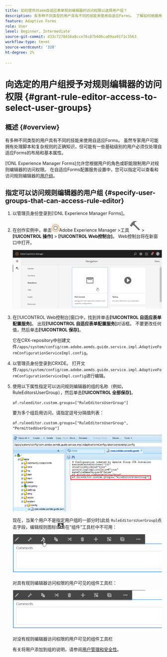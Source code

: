 ```yaml
---
title: 如何提供对aem自适应表单规则编辑器的访问权限以选择用户组？
description: 有多种不同类型的用户具有不同的技能来使用自适应Forms。 了解如何根据用户的角色或职能限制用户对规则编辑器的访问权限。
feature: Adaptive Forms
role: User
level: Beginner, Intermediate
source-git-commit: d33c7278d16a8cce76c87b606ca09aa91f1c3563
workflow-type: tm+mt
source-wordcount: '320'
ht-degree: 2%

---
```



# 向选定的用户组授予对规则编辑器的访问权限 {#grant-rule-editor-access-to-select-user-groups}

## 概述 {#overview}

有多种不同类型的用户具有不同的技能来使用自适应Forms。 虽然专家用户可能拥有处理脚本和复杂规则的正确知识，但可能有一些基础级别的用户必须仅处理自适应Forms的布局和基本属性。

[!DNL Experience Manager Forms]允许您根据用户的角色或职能限制用户对规则编辑器的访问权限。 在自适应Forms配置服务设置中，您可以指定可以查看和访问规则编辑器的[用户组](forms-groups-privileges-tasks.md)。

## 指定可以访问规则编辑器的用户组 {#specify-user-groups-that-can-access-rule-editor}

1. 以管理员身份登录到[!DNL Experience Manager Forms]。
1. 在创作实例中，单击![Adobe Experience Manager](assets/adobeexperiencemanager.png)Adobe Experience Manager >工具![锤子](assets/hammer-icon.svg) > **[!UICONTROL 操作]** > **[!UICONTROL Web控制台]**。 Web控制台将在新窗口中打开。

   ![1-2](assets/1-2.png)

1. 在[!UICONTROL Web控制台]窗口中，找到并单击&#x200B;**[!UICONTROL 自适应表单配置服务]**。 出现&#x200B;**[!UICONTROL 自适应表单配置服务]**&#x200B;对话框。 不要更改任何值，然后单击&#x200B;**[!UICONTROL 保存]**。

   它在CRX-repository中创建文件`/apps/system/config/com.adobe.aemds.guide.service.impl.AdaptiveFormConfigurationServiceImpl.config`。

1. 以管理员身份登录到CRXDE。 打开文件`/apps/system/config/com.adobe.aemds.guide.service.impl.AdaptiveFormConfigurationServiceImpl.config`进行编辑。
1. 使用以下属性指定可以访问规则编辑器的组的名称（例如，RuleEditorsUserGroup），然后单击&#x200B;**[!UICONTROL 全部保存]**。

   `af.ruleeditor.custom.groups=["RuleEditorsUserGroup"]`

   要为多个组启用访问，请指定逗号分隔值列表：

   `af.ruleeditor.custom.groups=["RuleEditorsUserGroup", "PermittedUserGroup"]`

   ![创建用户](assets/create_user_new.png)

   现在，当某个用户不是指定用户组的一部分时(此处    `RuleEditorsUserGroup`)点击字段，编辑规则图标(![edit-rules1](assets/edit-rules1.png))在“组件”工具栏中不可用：

   ![componentstolbarwithre](assets/componentstoolbarwithre.png)

   对具有规则编辑器访问权限的用户可见的组件工具栏：

   ![componentstolbarwithoutre](assets/componentstoolbarwithoutre.png)

   对没有规则编辑器访问权限的用户可见的组件工具栏

   有关将用户添加到组的说明，请参阅[用户管理和安全性](https://experienceleague.adobe.com/docs/experience-manager-65/administering/security/security.html)。

